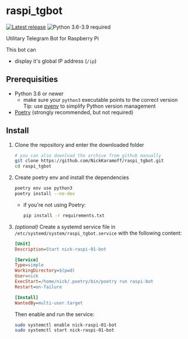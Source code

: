 # raspi_tgbot

[![Latest release](https://badgen.net/github/release/NickKaramoff/raspi_tgbot/stable)][latest-release]
![Python 3.6-3.9 required](https://badgen.net/badge/python/3.6%20|%203.7%20|%203.8%20|%203.9/3776AB)

Utilitary Telegram Bot for Raspberry Pi

This bot can

- display it's global IP address (`/ip`)

## Prerequisities

- Python 3.6 or newer
  - make sure your `python3` executable points to the correct version  
    Tip: use [pyenv][pyenv] to simplify Python version management
- [Poetry][poetry] (strongly recommended, but not required)

## Install

1. Clone the repository and enter the downloaded folder

   ```sh
   # you can also download the archive from github manually
   git clone https://github.com/NickKaramoff/raspi_tgbot.git
   cd raspi_tgbot
   ```

2. Create poetry env and install the dependencies

   ```sh
   poetry env use python3
   poetry install --no-dev
   ```

   - if you're not using Poetry:

     ```sh
     pip install -r requirements.txt
     ```

3. _(optional)_ Create a systemd service file in
   `/etc/systemd/system/raspi_tgbot.service` with the following content:

   ```ini
   [Unit]
   Description=Start nick-raspi-01-bot

   [Service]
   Type=simple
   WorkingDirectory=$(pwd)
   User=nick
   ExecStart=/home/nick/.poetry/bin/poetry run raspi-bot
   Restart=on-failure

   [Install]
   WantedBy=multi-user.target
   ```

   Then enable and run the service:

   ```sh
   sudo systemctl enable nick-raspi-01-bot
   sudo systemctl start nick-raspi-01-bot
   ```

[latest-release]: https://github.com/NickKaramoff/raspi_tgbot/releases/latest
[poetry]: https://python-poetry.org/
[pyenv]: https://github.com/pyenv/pyenv
